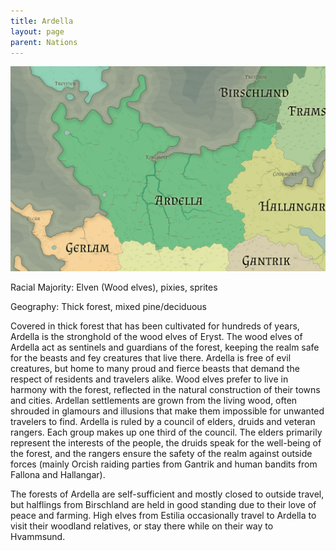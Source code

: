 ```yaml
---
title: Ardella
layout: page
parent: Nations
---
```


![NationMap](../images/nations/Ardella.png)

Racial Majority: Elven (Wood elves), pixies, sprites

Geography: Thick forest, mixed pine/deciduous

Covered in thick forest that has been cultivated for hundreds of years, Ardella is the stronghold of the wood elves of Eryst.  The wood elves of Ardella act as sentinels and guardians of the forest, keeping the realm safe for the beasts and fey creatures that live there.  Ardella is free of evil creatures, but home to many proud and fierce beasts that demand the respect of residents and travelers alike.  Wood elves prefer to live in harmony with the forest, reflected in the natural construction of their towns and cities.  Ardellan settlements are grown from the living wood, often shrouded in glamours and illusions that make them impossible for unwanted travelers to find.
Ardella is ruled by a council of elders, druids and veteran rangers. Each group makes up one third of the council.  The elders primarily represent the interests of the people, the druids speak for the well-being of the forest, and the rangers ensure the safety of the realm against outside forces (mainly Orcish raiding parties from Gantrik and human bandits from Fallona and Hallangar).

The forests of Ardella are self-sufficient and mostly closed to outside travel, but halflings from Birschland are held in good standing due to their love of peace and farming. High elves from Estilia occasionally travel to Ardella to visit their woodland relatives, or stay there while on their way to Hvammsund.